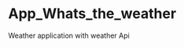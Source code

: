 # App_Whats_the_weather
Weather application with weather  Api   












































  
















